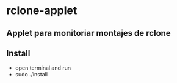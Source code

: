 # rclone-applet
## Applet para monitoriar montajes de rclone

## Install

* open terminal and run 
* sudo ./install